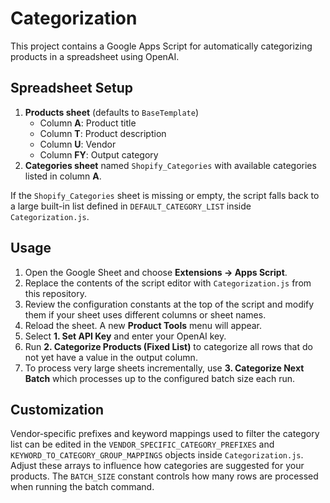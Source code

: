# Categorization

This project contains a Google Apps Script for automatically categorizing products in a spreadsheet using OpenAI.

## Spreadsheet Setup

1. **Products sheet** (defaults to `BaseTemplate`)
   - Column **A**: Product title
   - Column **T**: Product description
   - Column **U**: Vendor
   - Column **FY**: Output category
2. **Categories sheet** named `Shopify_Categories` with available categories listed in column **A**.

If the `Shopify_Categories` sheet is missing or empty, the script falls back to a large built-in list defined in `DEFAULT_CATEGORY_LIST` inside `Categorization.js`.

## Usage

1. Open the Google Sheet and choose **Extensions → Apps Script**.
2. Replace the contents of the script editor with `Categorization.js` from this repository.
3. Review the configuration constants at the top of the script and modify them if your sheet uses different columns or sheet names.
4. Reload the sheet. A new **Product Tools** menu will appear.
5. Select **1. Set API Key** and enter your OpenAI key.
6. Run **2. Categorize Products (Fixed List)** to categorize all rows that do not yet have a value in the output column.
7. To process very large sheets incrementally, use **3. Categorize Next Batch** which processes up to the configured batch size each run.

## Customization

Vendor‑specific prefixes and keyword mappings used to filter the category list can be edited in the `VENDOR_SPECIFIC_CATEGORY_PREFIXES` and `KEYWORD_TO_CATEGORY_GROUP_MAPPINGS` objects inside `Categorization.js`. Adjust these arrays to influence how categories are suggested for your products.
The `BATCH_SIZE` constant controls how many rows are processed when running the batch command.

